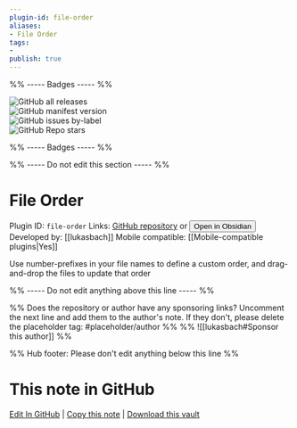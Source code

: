 ```yaml
---
plugin-id: file-order
aliases:
- File Order
tags: 
- 
publish: true
---
```


%% ----- Badges ----- %%

![GitHub all releases](https://img.shields.io/github/downloads/lukasbach/obsidian-file-order/total?color=573E7A&logo=github&style=for-the-badge)   
![GitHub manifest version](https://img.shields.io/github/manifest-json/v/lukasbach/obsidian-file-order?color=573E7A&logo=github&style=for-the-badge)   
![GitHub issues by-label](https://img.shields.io/github/issues/lukasbach/obsidian-file-order/help%20wanted?color=573E7A&logo=github&style=for-the-badge)   
![GitHub Repo stars](https://img.shields.io/github/stars/lukasbach/obsidian-file-order?color=573E7A&logo=github&style=for-the-badge)

%% ----- Badges ----- %%

%% ----- Do not edit this section ----- %%

# File Order

Plugin ID: `file-order`
Links: [GitHub repository](https://github.com/lukasbach/obsidian-file-order) or [<button id=HH>Open in Obsidian</button>](obsidian://show-plugin?id=file-order)
Developed by: [[lukasbach]]
Mobile compatible: [[Mobile-compatible plugins|Yes]]

Use number-prefixes in your file names to define a custom order, and drag-and-drop the files to update that order

%% ----- Do not edit anything above this line ----- %% 

%% Does the repository or author have any sponsoring links? Uncomment the next line and add them to the author's note. If they don't, please delete the placeholder tag: #placeholder/author %%
%% ![[lukasbach#Sponsor this author]] %%

%% Hub footer: Please don't edit anything below this line %%

# This note in GitHub

<span class="git-footer">[Edit In GitHub](https://github.dev/obsidian-community/obsidian-hub/blob/main/02%20-%20Community%20Expansions/02.05%20All%20Community%20Expansions/Plugins/file-order.md "git-hub-edit-note") | [Copy this note](https://raw.githubusercontent.com/obsidian-community/obsidian-hub/main/02%20-%20Community%20Expansions/02.05%20All%20Community%20Expansions/Plugins/file-order.md "git-hub-copy-note") | [Download this vault](https://github.com/obsidian-community/obsidian-hub/archive/refs/heads/main.zip "git-hub-download-vault") </span>
